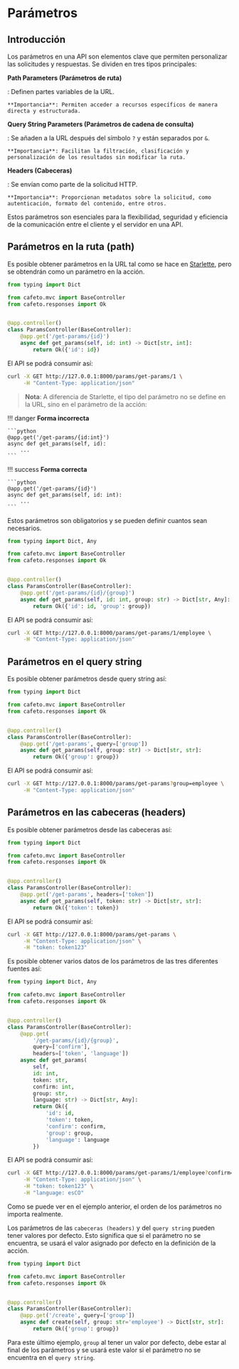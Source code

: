 # Parámetros

## Introducción

Los parámetros en una API son elementos clave que permiten personalizar las solicitudes y respuestas. Se dividen en tres tipos principales:

**Path Parameters (Parámetros de ruta)**

:   Definen partes variables de la URL.

    **Importancia**: Permiten acceder a recursos específicos de manera directa y estructurada.

**Query String Parameters (Parámetros de cadena de consulta)**

:   Se añaden a la URL después del símbolo `?` y están separados por `&`.

    **Importancia**: Facilitan la filtración, clasificación y personalización de los resultados sin modificar la ruta.

**Headers (Cabeceras)**

:   Se envían como parte de la solicitud HTTP.

    **Importancia**: Proporcionan metadatos sobre la solicitud, como autenticación, formato del contenido, entre otros.

Estos parámetros son esenciales para la flexibilidad, seguridad y eficiencia de la comunicación entre el cliente y el servidor en una API.

## Parámetros en la ruta (path)

Es posible obtener parámetros en la URL tal como se hace en [Starlette](https://www.starlette.io/routing/), pero se obtendrán como un parámetro en la acción.

```python
from typing import Dict

from cafeto.mvc import BaseController
from cafeto.responses import Ok


@app.controller()
class ParamsController(BaseController):
    @app.get('/get-params/{id}')
    async def get_params(self, id: int) -> Dict[str, int]:
        return Ok({'id': id})
```

El API se podrá consumir así:

```bash
curl -X GET http://127.0.0.1:8000/params/get-params/1 \
     -H "Content-Type: application/json"
```

> **Nota**: A diferencia de Starlette, el tipo del parámetro no se define en la URL, sino en el parámetro de la acción:

!!! danger
    **Forma incorrecta**

    ```python
    @app.get('/get-params/{id:int}')
    async def get_params(self, id):
        ...
    ```

!!! success
    **Forma correcta**

    ```python
    @app.get('/get-params/{id}')
    async def get_params(self, id: int):
        ...
    ``` 

Estos parámetros son obligatorios y se pueden definir cuantos sean necesarios.

```python
from typing import Dict, Any

from cafeto.mvc import BaseController
from cafeto.responses import Ok


@app.controller()
class ParamsController(BaseController):
    @app.get('/get-params/{id}/{group}')
    async def get_params(self, id: int, group: str) -> Dict[str, Any]:
        return Ok({'id': id, 'group': group})
```

El API se podrá consumir así:

```bash
curl -X GET http://127.0.0.1:8000/params/get-params/1/employee \
     -H "Content-Type: application/json"
```

## Parámetros en el query string

Es posible obtener parámetros desde query string así:

```python
from typing import Dict

from cafeto.mvc import BaseController
from cafeto.responses import Ok


@app.controller()
class ParamsController(BaseController):
    @app.get('/get-params', query=['group'])
    async def get_params(self, group: str) -> Dict[str, str]:
        return Ok({'group': group})
```

El API se podrá consumir así:

```bash
curl -X GET http://127.0.0.1:8000/params/get-params?group=employee \
     -H "Content-Type: application/json" 
```

## Parámetros en las cabeceras (headers)

Es posible obtener parámetros desde las cabeceras así:

```python
from typing import Dict

from cafeto.mvc import BaseController
from cafeto.responses import Ok


@app.controller()
class ParamsController(BaseController):
    @app.get('/get-params', headers=['token'])
    async def get_params(self, token: str) -> Dict[str, str]:
        return Ok({'token': token})
```

El API se podrá consumir así:

```bash
curl -X GET http://127.0.0.1:8000/params/get-params \
     -H "Content-Type: application/json" \
     -H "token: token123" 
```

Es posible obtener varios datos de los parámetros de las tres diferentes fuentes así:

```python
from typing import Dict, Any

from cafeto.mvc import BaseController
from cafeto.responses import Ok


@app.controller()
class ParamsController(BaseController):
    @app.get(
        '/get-params/{id}/{group}',
        query=['confirm'],
        headers=['token', 'language'])
    async def get_params(
        self,
        id: int,
        token: str,
        confirm: int,
        group: str,
        language: str) -> Dict[str, Any]:
        return Ok({
            'id': id,
            'token': token,
            'confirm': confirm,
            'group': group,
            'language': language
        })
```

El API se podrá consumir así:

```bash
curl -X GET http://127.0.0.1:8000/params/get-params/1/employee?confirm=1 \
     -H "Content-Type: application/json" \
     -H "token: token123" \
     -H "language: esCO" 
```

Como se puede ver en el ejemplo anterior, el orden de los parámetros no importa realmente.

Los parámetros de las `cabeceras (headers)` y del `query string` pueden tener valores por defecto. Esto significa que si el parámetro no se encuentra, se usará el valor asignado por defecto en la definición de la acción.

```python
from typing import Dict

from cafeto.mvc import BaseController
from cafeto.responses import Ok


@app.controller()
class ParamsController(BaseController):
    @app.get('/create', query=['group'])
    async def create(self, group: str='employee') -> Dict[str, str]:
        return Ok({'group': group})
```

Para este último ejemplo, `group` al tener un valor por defecto, debe estar al final de los parámetros y se usará este valor si el parámetro no se encuentra en el `query string`.
